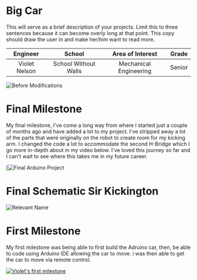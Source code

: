 # Big Car
This will serve as a brief description of your projects. Limit this to three sentences because it can become overly long at that point. This copy should draw the user in and make her/him want to read more.

| **Engineer** | **School** | **Area of Interest** | **Grade** |
|:--:|:--:|:--:|:--:|
| Violet Nelson | School Without Walls | Mechanical Engineering | Senior 

![Before Modifications](https://live.staticflickr.com/65535/54074489584_2f8bc29afb_n.jpg)

# Final Milestone

My final milestone, I've come a long way from where I started just a couple of months ago and have added a lot to my project. I've stripped away a lot of the parts that were originally on the robot to create room for my kicking arm. I changed the code a lot to accommodate the second H-Bridge which I go more in-depth about in my video below. I've loved this journey so far and I can't wait to see where this takes me in my future career.

[![Final Arduino Project]()

# Final Schematic Sir Kickington 
![Relevant Name]()



# First Milestone
  

My first milestone was being able to first build the Adruino car, then, be able to code using Arduino IDE allowing the car to move. i was then able to get the car to move via remote control. 

[![Violet's first milestone](https://res.cloudinary.com/marcomontalbano/image/upload/v1729026509/video_to_markdown/images/youtube--nvt2pleitMU-c05b58ac6eb4c4700831b2b3070cd403.jpg)](https://www.youtube.com/watch?v=nvt2pleitMU "Violet's first milestone")
